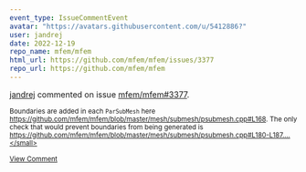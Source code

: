 ```yaml
---
event_type: IssueCommentEvent
avatar: "https://avatars.githubusercontent.com/u/5412886?"
user: jandrej
date: 2022-12-19
repo_name: mfem/mfem
html_url: https://github.com/mfem/mfem/issues/3377
repo_url: https://github.com/mfem/mfem
---
```


<a href='https://github.com/jandrej' target='_blank'>jandrej</a> commented on issue <a href='https://github.com/mfem/mfem/issues/3377' target='_blank'>mfem/mfem#3377</a>.

<small>Boundaries are added in each `ParSubMesh` here https://github.com/mfem/mfem/blob/master/mesh/submesh/psubmesh.cpp#L168. The only check that would prevent boundaries from being generated is https://github.com/mfem/mfem/blob/master/mesh/submesh/psubmesh.cpp#L180-L187....</small>

<a href='https://github.com/mfem/mfem/issues/3377' target='_blank'>View Comment</a>